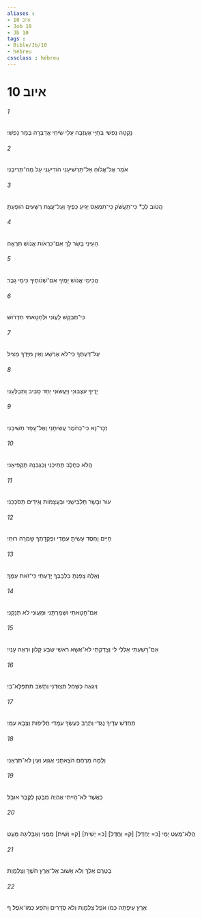 ```yaml
---
aliases : 
- איוב 10
- Job 10
- Jb 10
tags : 
- Bible/Jb/10
- hébreu
cssclass : hébreu
---
```


# איוב 10

###### 1
נָקְטָה נַפְשִׁי בְּחַיָּי אֶעֶזְבָה עָלַי שִׂיחִי אֲדַבְּרָה בְּמַר נַפְשִׁי׃
###### 2
אֹמַר אֶל־אֱלֹוהַּ אַל־תַּרְשִׁיעֵנִי הֹודִיעֵנִי עַל מַה־תְּרִיבֵנִי׃
###### 3
הֲטֹוב לְכָ* כִּי־תַעֲשֹׁק כִּי־תִמְאַס יְגִיעַ כַּפֶּיךָ וְעַל־עֲצַת רְשָׁעִים הֹופָעְתָּ׃
###### 4
הַעֵינֵי בָשָׂר לָךְ אִם־כִּרְאֹות אֱנֹושׁ תִּרְאֶה׃
###### 5
הֲכִימֵי אֱנֹושׁ יָמֶיךָ אִם־שְׁנֹותֶיךָ כִּימֵי גָבֶר׃
###### 6
כִּי־תְבַקֵּשׁ לַעֲוֹנִי וּלְחַטָּאתִי תִדְרֹושׁ׃
###### 7
עַל־דַּעְתְּךָ כִּי־לֹא אֶרְשָׁע וְאֵין מִיָּדְךָ מַצִּיל׃
###### 8
יָדֶיךָ עִצְּבוּנִי וַיַּעֲשׂוּנִי יַחַד סָבִיב וַתְּבַלְּעֵנִי׃
###### 9
זְכָר־נָא כִּי־כַחֹמֶר עֲשִׂיתָנִי וְאֶל־עָפָר תְּשִׁיבֵנִי׃
###### 10
הֲלֹא כֶחָלָב תַּתִּיכֵנִי וְכַגְּבִנָּה תַּקְפִּיאֵנִי׃
###### 11
עֹור וּבָשָׂר תַּלְבִּישֵׁנִי וּבַעֲצָמֹות וְגִידִים תְּסֹכְכֵנִי׃
###### 12
חַיִּים וָחֶסֶד עָשִׂיתָ עִמָּדִי וּפְקֻדָּתְךָ שָׁמְרָה רוּחִי׃
###### 13
וְאֵלֶּה צָפַנְתָּ בִלְבָבֶךָ יָדַעְתִּי כִּי־זֹאת עִמָּךְ׃
###### 14
אִם־חָטָאתִי וּשְׁמַרְתָּנִי וּמֵעֲוֹנִי לֹא תְנַקֵּנִי׃
###### 15
אִם־רָשַׁעְתִּי אַלְלַי לִי וְצָדַקְתִּי לֹא־אֶשָּׂא רֹאשִׁי שְׂבַע קָלֹון וּרְאֵה עָנְיִי׃
###### 16
וְיִגְאֶה כַּשַּׁחַל תְּצוּדֵנִי וְתָשֹׁב תִּתְפַּלָּא־בִי׃
###### 17
תְּחַדֵּשׁ עֵדֶיךָ נֶגְדִּי וְתֶרֶב כַּעַשְׂךָ עִמָּדִי חֲלִיפֹות וְצָבָא עִמִּי׃
###### 18
וְלָמָּה מֵרֶחֶם הֹצֵאתָנִי אֶגְוַע וְעַיִן לֹא־תִרְאֵנִי׃
###### 19
כַּאֲשֶׁר לֹא־הָיִיתִי אֶהְיֶה מִבֶּטֶן לַקֶּבֶר אוּבָל׃
###### 20
הֲלֹא־מְעַט יָמַי [כ= יֶחְדָּל] [ק= וַחֲדָל] [כ= יָשִׁית] [ק= וְשִׁית] מִמֶּנִּי וְאַבְלִיגָה מְּעָט׃
###### 21
בְּטֶרֶם אֵלֵךְ וְלֹא אָשׁוּב אֶל־אֶרֶץ חֹשֶׁךְ וְצַלְמָוֶת׃
###### 22
אֶרֶץ עֵיפָתָה כְּמֹו אֹפֶל צַלְמָוֶת וְלֹא סְדָרִים וַתֹּפַע כְּמֹו־אֹפֶל׃ ף
